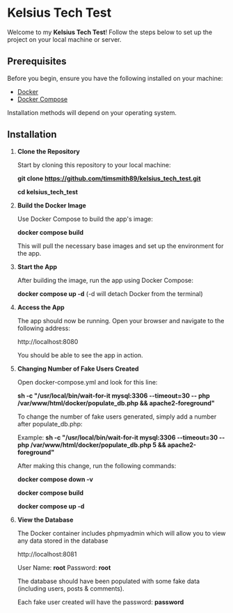 # Kelsius Tech Test

Welcome to my **Kelsius Tech Test**! Follow the steps below to set up the project on your local machine or server.

## Prerequisites

Before you begin, ensure you have the following installed on your machine:

- [Docker](https://www.docker.com/get-started)
- [Docker Compose](https://docs.docker.com/compose/install/)

Installation methods will depend on your operating system.

## Installation

1. **Clone the Repository**

   Start by cloning this repository to your local machine:

   **git clone https://github.com/timsmith89/kelsius_tech_test.git**

   **cd kelsius_tech_test**

2. **Build the Docker Image**

    Use Docker Compose to build the app's image:

    **docker compose build**

    This will pull the necessary base images and set up the environment for the app.

3. **Start the App**

    After building the image, run the app using Docker Compose:

    **docker compose up -d** (-d will detach Docker from the terminal)

4. **Access the App**

    The app should now be running. Open your browser and navigate to the following address:

    http://localhost:8080

    You should be able to see the app in action.

5. **Changing Number of Fake Users Created**

    Open docker-compose.yml and look for this line:

    **sh -c "/usr/local/bin/wait-for-it mysql:3306 --timeout=30 -- php /var/www/html/docker/populate_db.php && apache2-foreground"**

    To change the number of fake users generated, simply add a number after populate_db.php:

    Example: **sh -c "/usr/local/bin/wait-for-it mysql:3306 --timeout=30 -- php /var/www/html/docker/populate_db.php 5 && apache2-foreground"**

    After making this change, run the following commands:

    **docker compose down -v**

    **docker compose build**

    **docker compose up -d**

6. **View the Database**

    The Docker container includes phpmyadmin which will allow you to view any data stored in the database

    http://localhost:8081

    User Name: **root**
    Password: **root**

    The database should have been populated with some fake data (including users, posts & comments).

    Each fake user created will have the password: **password**